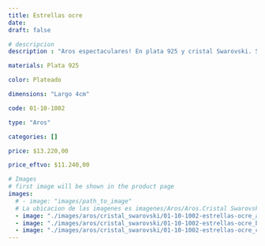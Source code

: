 ```yaml
---
title: Estrellas ocre
date: 
draft: false

# descripcion
description : "Aros espectaculares! En plata 925 y cristal Swarovski. Simplemente bellísimos."

materials: Plata 925

color: Plateado

dimensions: "Largo 4cm"

code: 01-10-1002

type: "Aros"

categories: []

price: $13.220,00

price_eftvo: $11.240,00

# Images
# first image will be shown in the product page
images:
  # - image: "images/path_to_image"
  # La ubicacion de las imagenes es imagenes/Aros/Aros.Cristal Swarovski/01-10-1002-estrellas-ocre
  - image: "./images/aros/cristal_swarovski/01-10-1002-estrellas-ocre_a.jpg"
  - image: "./images/aros/cristal_swarovski/01-10-1002-estrellas-ocre_b.jpg"
  - image: "./images/aros/cristal_swarovski/01-10-1002-estrellas-ocre_c.jpg"
---
```

